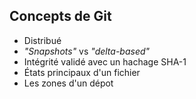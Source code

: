 ## Concepts de Git

- Distribué
- _"Snapshots"_ vs _"delta-based"_
- Intégrité validé avec un hachage SHA-1
- États principaux d'un fichier
- Les zones d'un dépot
